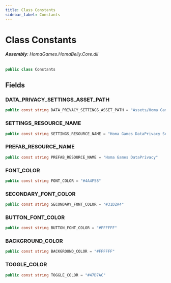 ```yaml
---
title: Class Constants
sidebar_label: Constants
---
```

# Class Constants


###### **Assembly**: HomaGames.HomaBelly.Core.dll

```csharp title="Declaration"
public class Constants
```
## Fields
### DATA_PRIVACY_SETTINGS_ASSET_PATH


```csharp title="Declaration"
public const string DATA_PRIVACY_SETTINGS_ASSET_PATH = "Assets/Homa Games/Homa Belly/Preserved/DataPrivacy/Resources/Homa Games DataPrivacy Settings.asset"
```
### SETTINGS_RESOURCE_NAME


```csharp title="Declaration"
public const string SETTINGS_RESOURCE_NAME = "Homa Games DataPrivacy Settings"
```
### PREFAB_RESOURCE_NAME


```csharp title="Declaration"
public const string PREFAB_RESOURCE_NAME = "Homa Games DataPrivacy"
```
### FONT_COLOR


```csharp title="Declaration"
public const string FONT_COLOR = "#4A4F58"
```
### SECONDARY_FONT_COLOR


```csharp title="Declaration"
public const string SECONDARY_FONT_COLOR = "#31D2A4"
```
### BUTTON_FONT_COLOR


```csharp title="Declaration"
public const string BUTTON_FONT_COLOR = "#FFFFFF"
```
### BACKGROUND_COLOR


```csharp title="Declaration"
public const string BACKGROUND_COLOR = "#FFFFFF"
```
### TOGGLE_COLOR


```csharp title="Declaration"
public const string TOGGLE_COLOR = "#47D7AC"
```

